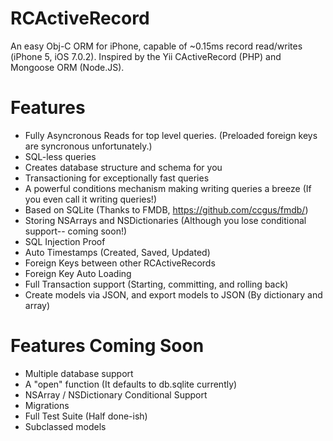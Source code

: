RCActiveRecord
==============

An easy Obj-C ORM for iPhone, capable of ~0.15ms record read/writes (iPhone 5, iOS 7.0.2). 
Inspired by the Yii CActiveRecord (PHP) and Mongoose ORM (Node.JS).

Features
==========
* Fully Asyncronous Reads for top level queries. (Preloaded foreign keys are syncronous unfortunately.)
* SQL-less queries
* Creates database structure and schema for you
* Transactioning for exceptionally fast queries
* A powerful conditions mechanism making writing queries a breeze (If you even call it writing queries!)
* Based on SQLite (Thanks to FMDB, https://github.com/ccgus/fmdb/)
* Storing NSArrays and NSDictionaries (Although you lose conditional support-- coming soon!)
* SQL Injection Proof
* Auto Timestamps (Created, Saved, Updated)
* Foreign Keys between other RCActiveRecords
* Foreign Key Auto Loading
* Full Transaction support (Starting, committing, and rolling back)
* Create models via JSON, and export models to JSON (By dictionary and array)

Features Coming Soon
==========
* Multiple database support
* A "open" function (It defaults to db.sqlite currently)
* NSArray / NSDictionary Conditional Support
* Migrations
* Full Test Suite (Half done-ish)
* Subclassed models
